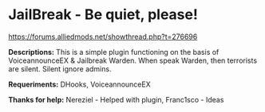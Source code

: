 # JailBreak - Be quiet, please!
https://forums.alliedmods.net/showthread.php?t=276696

**Descriptions:**
This is a simple plugin functioning on the basis of VoiceannounceEX & Jailbreak Warden. When speak Warden, then terrorists are silent. Silent ignore admins.

**Requeriments:**
DHooks,
VoiceannounceEX

**Thanks for help:**
Nereziel - Helped with plugin,
Franc1sco - Ideas
